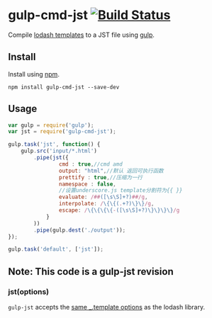 gulp-cmd-jst [![Build Status](https://travis-ci.org/brucecham/gulp-cmd-jst.svg?branch=master)](https://travis-ci.org/brucecham/gulp-cmd-jst)
========

Compile [lodash templates](http://lodash.com/docs#template) to a JST file using [gulp](https://github.com/wearefractal/gulp).

Install
-------

Install using [npm](https://npmjs.org/package/gulp-cmd-jst).

```
npm install gulp-cmd-jst --save-dev
```

Usage
-----

```js
var gulp = require('gulp');
var jst = require('gulp-cmd-jst');

gulp.task('jst', function() {
    gulp.src('input/*.html')
        .pipe(jst({
                cmd : true,//cmd amd
                output: "html",//默认 返回可执行函数
                prettify : true,//压缩为一行
                namespace : false,
				//设置underscore.js template分割符为{{ }}
				evaluate: /##([\s\S]+?)##/g,
                interpolate: /\{\{(.+?)\}\}/g,
                escape: /\{\{\{\{-([\s\S]+?)\}\}\}\}/g
            }
        ))
        .pipe(gulp.dest('./output'));
});

gulp.task('default', ['jst']);
```

Note: This code is a gulp-jst revision
-------

### jst(options)

`gulp-jst` accepts the [same _.template options](http://lodash.com/docs#template) as the lodash library.

